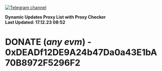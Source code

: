 [![Telegram channel](https://img.shields.io/endpoint?url=https://runkit.io/damiankrawczyk/telegram-badge/branches/master?url=https://t.me/n4z4v0d)](https://t.me/n4z4v0d) 

**Dynamic Updates Proxy List with Proxy Checker**  
**Last Updated: 17.12.23 08:52**

# DONATE (_any evm_) - 0xDEADf12DE9A24b47Da0a43E1bA70B8972F5296F2
